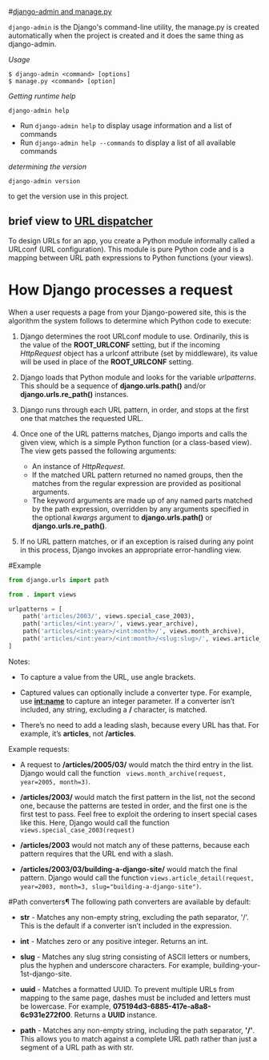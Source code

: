 #[django-admin and manage.py](https://docs.djangoproject.com/en/2.2/ref/django-admin/)

`django-admin` is the Django's command-line utility, the manage.py is created automatically when the project is created and it does the same thing as django-admin.

*Usage*

```
$ django-admin <command> [options]
$ manage.py <command> [option]
```
*Getting runtime help*

```
django-admin help
```

* Run `django-admin help` to display usage information and a list of commands
* Run `django-admin help --commands` to display a list of all available commands

*determining the version*

```
django-admin version
```

to get the version use in this project.  

## brief view to [URL dispatcher](https://docs.djangoproject.com/en/2.2/topics/http/urls/)

To design URLs for an app, you create a Python module informally called a URLconf (URL configuration). This module is pure Python code and is a mapping between URL path expressions to Python functions (your views).

# How Django processes a request 

When a user requests a page from your Django-powered site, this is the algorithm the system follows to determine which Python code to execute:

1. Django determines the root URLconf module to use. Ordinarily, this is the value of the **ROOT_URLCONF** setting, but if the incoming *HttpRequest* object has a urlconf attribute (set by middleware), its value will be used in place of the **ROOT_URLCONF** setting.  

2. Django loads that Python module and looks for the variable *urlpatterns*. This should be a sequence of **django.urls.path()** and/or **django.urls.re_path()** instances.

3. Django runs through each URL pattern, in order, and stops at the first one that matches the requested URL.  

4. Once one of the URL patterns matches, Django imports and calls the given view, which is a simple Python function (or a class-based view). The view gets passed the following arguments:
	* An instance of *HttpRequest*.  
	* If the matched URL pattern returned no named groups, then the matches from the regular expression are provided as positional arguments.  
	* The keyword arguments are made up of any named parts matched by the path expression, overridden by any arguments specified in the optional *kwargs* argument to **django.urls.path()** or **django.urls.re_path()**.  

5. If no URL pattern matches, or if an exception is raised during any point in this process, Django invokes an appropriate error-handling view.

#Example

```python
from django.urls import path

from . import views

urlpatterns = [
    path('articles/2003/', views.special_case_2003),
    path('articles/<int:year>/', views.year_archive),
    path('articles/<int:year>/<int:month>/', views.month_archive),
    path('articles/<int:year>/<int:month>/<slug:slug>/', views.article_detail),
]
```
Notes:

* To capture a value from the URL, use angle brackets.  
* Captured values can optionally include a converter type. For example, use **<int:name>** to capture an integer parameter. If a converter isn’t included, any string, excluding a **/** character, is matched.

* There’s no need to add a leading slash, because every URL has that. For example, it’s **articles**, not **/articles**.

Example requests:

* A request to **/articles/2005/03/** would match the third entry in the list. Django would call the function ` views.month_archive(request, year=2005, month=3)`.  

* **/articles/2003/** would match the first pattern in the list, not the second one, because the patterns are tested in order, and the first one is the first test to pass. Feel free to exploit the ordering to insert special cases like this. Here, Django would call the function `views.special_case_2003(request)`  

* **/articles/2003** would not match any of these patterns, because each pattern requires that the URL end with a slash.  

* **/articles/2003/03/building-a-django-site/** would match the final pattern. Django would call the function `views.article_detail(request, year=2003, month=3, slug="building-a-django-site")`.  


#Path converters¶
The following path converters are available by default:

* **str** - Matches any non-empty string, excluding the path separator, '/'. This is the default if a converter isn’t included in the expression.

* **int** - Matches zero or any positive integer. Returns an int.

* **slug** - Matches any slug string consisting of ASCII letters or numbers, plus the hyphen and underscore characters. For example, building-your-1st-django-site.

* **uuid** - Matches a formatted UUID. To prevent multiple URLs from mapping to the same page, dashes must be included and letters must be lowercase. For example, **075194d3-6885-417e-a8a8-6c931e272f00**. Returns a **UUID** instance.

* **path** - Matches any non-empty string, including the path separator, **'/'**. This allows you to match against a complete URL path rather than just a segment of a URL path as with str.
